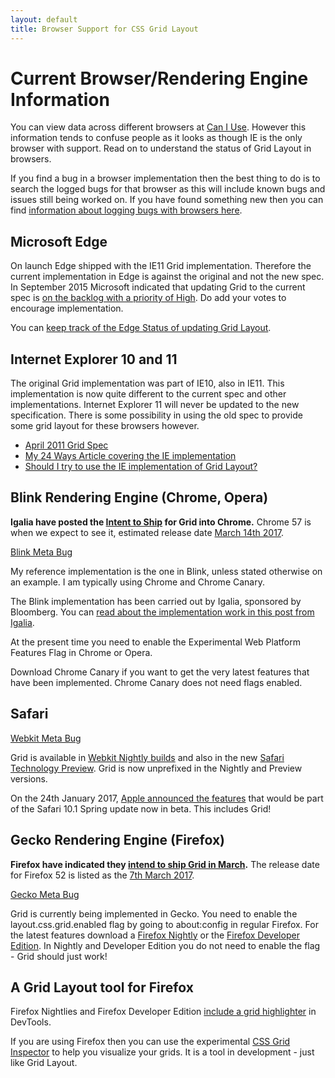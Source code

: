 ```yaml
---
layout: default
title: Browser Support for CSS Grid Layout
---
```


# Current Browser/Rendering Engine Information

You can view data across different browsers at [Can I Use](http://caniuse.com/#feat=css-grid). However this information tends to confuse people as it looks as though IE is the only browser with support. Read on to understand the status of Grid Layout in browsers.

If you find a bug in a browser implementation then the best thing to do is to search the logged bugs for that browser as this will include known bugs and issues still being worked on. If you have found something new then you can find [information about logging bugs with browsers here](http://testthewebforward.org/docs/bugs.html).

## Microsoft Edge

On launch Edge shipped with the IE11 Grid implementation. Therefore the current implementation in Edge is against the original and not the new spec. In September 2015 Microsoft indicated that updating Grid to the current spec is [on the backlog with a priority of High](https://wpdev.uservoice.com/forums/257854-microsoft-edge-developer/suggestions/6514853-update-css-grid). Do add your votes to encourage implementation.

You can [keep track of the Edge Status of updating Grid Layout](https://developer.microsoft.com/en-us/microsoft-edge/platform/status/gridupdate/?q=grid%20update).

## Internet Explorer 10 and 11

The original Grid implementation was part of IE10, also in IE11. This implementation is now quite different to the current spec and other implementations. Internet Explorer 11 will never be updated to the new specification. There is some possibility in using the old spec to provide some grid layout for these browsers however.

- [April 2011 Grid Spec](http://www.w3.org/TR/2011/WD-css3-grid-layout-20110407/)
- [My 24 Ways Article covering the IE implementation](http://24ways.org/2012/css3-grid-layout/)
- [Should I try to use the IE implementation of Grid Layout?](https://rachelandrew.co.uk/archives/2016/11/26/should-i-try-to-use-the-ie-implementation-of-css-grid-layout/)

## Blink Rendering Engine (Chrome, Opera)

**Igalia have posted the [Intent to Ship](https://groups.google.com/a/chromium.org/forum/#!topic/blink-dev/hBx1ffTS9CQ) for Grid into Chrome.** Chrome 57 is when we expect to see it, estimated release date [March 14th 2017](https://www.chromium.org/developers/calendar).

[Blink Meta Bug](https://code.google.com/p/chromium/issues/detail?id=79180)

My reference implementation is the one in Blink, unless stated otherwise on an example. I am typically using Chrome and Chrome Canary.

The Blink implementation has been carried out by Igalia, sponsored by Bloomberg. You can [read about the implementation work in this post from Igalia](http://blogs.igalia.com/mrego/2015/01/08/css-grid-layout-2014-recap-implementation-status/).

At the present time you need to enable the Experimental Web Platform Features Flag in Chrome or Opera.

Download Chrome Canary if you want to get the very latest features that have been implemented. Chrome Canary does not need flags enabled.

## Safari

[Webkit Meta Bug](https://bugs.webkit.org/show_bug.cgi?id=60731)

Grid is available in [Webkit Nightly builds](http://nightly.webkit.org/) and also in the new [Safari Technology Preview](https://developer.apple.com/safari/technology-preview/release-notes/). Grid is now unprefixed in the Nightly and Preview versions.

On the 24th January 2017, [Apple announced the features](https://developer.apple.com/library/prerelease/content/releasenotes/General/WhatsNewInSafari/Articles/Safari_10_1.html) that would be part of the Safari 10.1 Spring update now in beta. This includes Grid!

## Gecko Rendering Engine (Firefox)

**Firefox have indicated they [intend to ship Grid in March](https://groups.google.com/forum/#!topic/mozilla.dev.platform/6shk3TZX5vo).** The release date for Firefox 52 is listed as the [7th March 2017](https://wiki.mozilla.org/RapidRelease/Calendar).

[Gecko Meta Bug](https://bugzilla.mozilla.org/show_bug.cgi?id=616605)

Grid is currently being implemented in Gecko. You need to enable the layout.css.grid.enabled flag by going to about:config in regular Firefox. For the latest features download a [Firefox Nightly](https://nightly.mozilla.org/) or the [Firefox Developer Edition](https://www.mozilla.org/en-GB/firefox/developer/). In Nightly and Developer Edition you do not need to enable the flag - Grid should just work!

## A Grid Layout tool for Firefox

Firefox Nightlies and Firefox Developer Edition [include a grid highlighter](https://hacks.mozilla.org/2016/12/css-grid-and-grid-highlighter-now-in-firefox-developer-edition/) in DevTools.

If you are using Firefox then you can use the experimental [CSS Grid Inspector](https://addons.mozilla.org/en-US/firefox/addon/css-grid-inspector/) to help you visualize your grids. It is a tool in development - just like Grid Layout.


